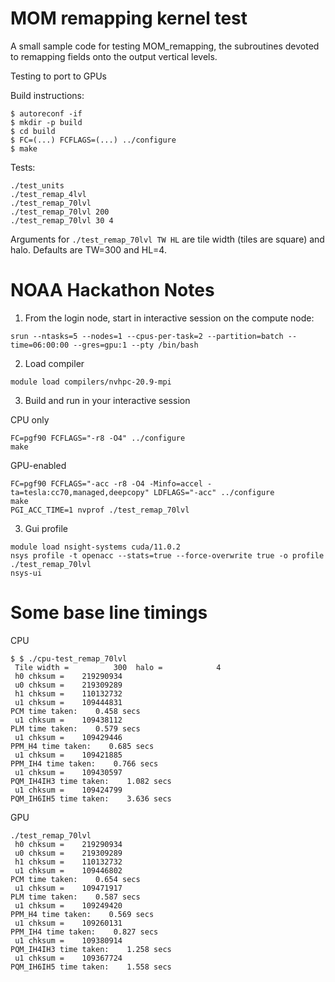 MOM remapping kernel test
=========================

A small sample code for testing MOM_remapping, the subroutines devoted to
remapping fields onto the output vertical levels.

Testing to port to GPUs

Build instructions:
```
$ autoreconf -if
$ mkdir -p build
$ cd build
$ FC=(...) FCFLAGS=(...) ../configure
$ make
```

Tests:
```
./test_units
./test_remap_4lvl
./test_remap_70lvl
./test_remap_70lvl 200
./test_remap_70lvl 30 4
```

Arguments for `./test_remap_70lvl TW HL` are tile width (tiles are square) and halo. Defaults are TW=300 and HL=4.


NOAA Hackathon Notes
=====================

1. From  the login node, start in interactive session on the compute node:
```
srun --ntasks=5 --nodes=1 --cpus-per-task=2 --partition=batch --time=06:00:00 --gres=gpu:1 --pty /bin/bash
```

2. Load compiler
```
module load compilers/nvhpc-20.9-mpi
```

3. Build and run in your interactive session

CPU only
```
FC=pgf90 FCFLAGS="-r8 -O4" ../configure
make
```

GPU-enabled
```
FC=pgf90 FCFLAGS="-acc -r8 -O4 -Minfo=accel -ta=tesla:cc70,managed,deepcopy" LDFLAGS="-acc" ../configure
make
PGI_ACC_TIME=1 nvprof ./test_remap_70lvl
```

3. Gui profile
```
module load nsight-systems cuda/11.0.2
nsys profile -t openacc --stats=true --force-overwrite true -o profile ./test_remap_70lvl
nsys-ui
```

Some base line timings
======================

CPU
```
$ $ ./cpu-test_remap_70lvl
 Tile width =          300  halo =            4
 h0 chksum =    219290934
 u0 chksum =    219309289
 h1 chksum =    110132732
 u1 chksum =    109444831
PCM time taken:    0.458 secs
 u1 chksum =    109438112
PLM time taken:    0.579 secs
 u1 chksum =    109429446
PPM_H4 time taken:    0.685 secs
 u1 chksum =    109421885
PPM_IH4 time taken:    0.766 secs
 u1 chksum =    109430597
PQM_IH4IH3 time taken:    1.082 secs
 u1 chksum =    109424799
PQM_IH6IH5 time taken:    3.636 secs
```

GPU
```
./test_remap_70lvl
 h0 chksum =    219290934
 u0 chksum =    219309289
 h1 chksum =    110132732
 u1 chksum =    109446802
PCM time taken:    0.654 secs
 u1 chksum =    109471917
PLM time taken:    0.587 secs
 u1 chksum =    109249420
PPM_H4 time taken:    0.569 secs
 u1 chksum =    109260131
PPM_IH4 time taken:    0.827 secs
 u1 chksum =    109380914
PQM_IH4IH3 time taken:    1.258 secs
 u1 chksum =    109367724
PQM_IH6IH5 time taken:    1.558 secs
```
